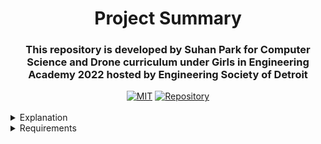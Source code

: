 <h1 align='center'>Project Summary</h1>

<h3 align='center'>This repository is developed by Suhan Park for Computer Science and Drone curriculum under Girls in Engineering Academy 2022 hosted by Engineering Society of Detroit</h3>

<div align='center'></div><div align="center">
  <a href="https://opensource.org/licenses/MIT"><img src="https://img.shields.io/badge/License-MIT-yellow.svg" alt="MIT"></a>
  <a href="https://github.com/suhanpark/GEA2022"><img src="https://img.shields.io/badge/packages-repository-b956e8.svg?style=flat-square" alt="Repository"></a>
</div>


</br>
<details>
<summary>Explanation</summary>
  
  * This project is built using `djitellopy` and DJI Tello Drone.
  * `basics` folder contains topics in basic computer vision and keyboard control mainly using `cv2` and `pygame`.
  * `drone_od` folder contains topics in object detection using DNN computer vision SSD-Mobilenet neural network.
  * `facetracking` folder contains topics in object detection using CV2 Cascade Classifier.
</details>
<details>
<summary>Requirements</summary>
    
How to install all the requirements:

    $ pip install -r requirements.txt
    
**`move.py`, `stream.py`, `spy.py`, and `final.py` are empty in order for students to code**
  
**The answer code files are `movetest.py`, `streaming.py`, `dronecam.py`, and `od_drone.py`**
</details>
